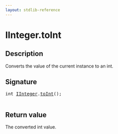 ```yaml
---
layout: stdlib-reference
---
```


# IInteger\.toInt

## Description

Converts the value of the current instance to an <span class='code'><span class="code_keyword">int</span></span>.



## Signature 

<pre>
<span class="code_keyword">int</span> <a href="../interfaces/iinteger-01/index" class="code_type">IInteger</a>.<a href="toint-2">toInt</a>();

</pre>

## Return value
The converted <span class='code'><span class="code_keyword">int</span></span> value.


